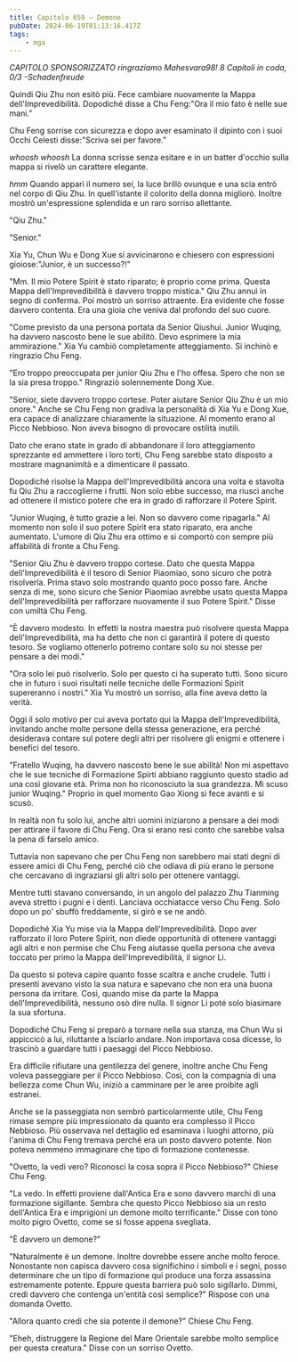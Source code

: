 ```yaml
---
title: Capitolo 659 – Demone
pubDate: 2024-06-19T01:13:16.417Z
tags:
    - mga
---
```



<em>CAPITOLO SPONSORIZZATO ringraziamo Mahesvara98!
8 Capitoli in coda, 0/3
-Schadenfreude</em>


Quindi Qiu Zhu non esitò più. Fece cambiare nuovamente la Mappa dell'Imprevedibilità. Dopodiché disse a Chu Feng:"Ora il mio fato è nelle sue mani."


Chu Feng sorrise con sicurezza e dopo aver esaminato il dipinto con i suoi Occhi Celesti disse:"Scriva sei per favore."


*whoosh whoosh* La donna scrisse senza esitare e in un batter d'occhio sulla mappa si rivelò un carattere elegante.


*hmm* Quando apparì il numero sei, la luce brillò ovunque e una scia entrò nel corpo di Qiu Zhu. In quell'istante il colorito della donna migliorò. Inoltre mostrò un'espressione splendida e un raro sorriso allettante.


"Qiu Zhu."


"Senior."


Xia Yu, Chun Wu e Dong Xue si avvicinarono e chiesero con espressioni gioiose:"Junior, è un successo?!"


"Mm. Il mio Potere Spirit è stato riparato; è proprio come prima. Questa Mappa dell'Imprevedibilità è davvero troppo mistica." Qiu Zhu annuì in segno di conferma. Poi mostrò un sorriso attraente. Era evidente che fosse davvero contenta. Era una gioia che veniva dal profondo del suo cuore.


"Come previsto da una persona portata da Senior Qiushui. Junior Wuqing, ha davvero nascosto bene le sue abilitò. Devo esprimere la mia ammirazione." Xia Yu cambiò completamente atteggiamento. Si inchinò e ringrazio Chu Feng.


"Ero troppo preoccupata per junior Qiu Zhu e l'ho offesa. Spero che non se la sia presa troppo." Ringraziò solennemente Dong Xue.


"Senior, siete davvero troppo cortese. Poter aiutare Senior Qiu Zhu è un mio onore." Anche se Chu Feng non gradiva la personalità di Xia Yu e Dong Xue, era capace di analizzare chiaramente la situazione. Al momento erano al Picco Nebbioso. Non aveva bisogno di provocare ostilità inutili.


Dato che erano state in grado di abbandonare il loro atteggiamento sprezzante ed ammettere i loro torti, Chu Feng sarebbe stato disposto a mostrare magnanimità e a dimenticare il passato.


Dopodiché risolse la Mappa dell'Imprevedibilità ancora una volta e stavolta fu Qiu Zhu a raccoglierne i frutti. Non solo ebbe successo, ma riuscì anche ad ottenere il mistico potere che era in grado di rafforzare il Potere Spirit.


"Junior Wuqing, è tutto grazie a lei. Non so davvero come ripagarla." Al momento non solo il suo potere Spirit era stato riparato, era anche aumentato. L'umore di Qiu Zhu era ottimo e si comportò con sempre più affabilità di fronte a Chu Feng.


"Senior Qiu Zhu è davvero troppo cortese. Dato che questa Mappa dell'Imprevedibilità è il tesoro di Senior Piaomiao, sono sicuro che potrà risolverla. Prima stavo solo mostrando quanto poco posso fare. Anche senza di me, sono sicuro che Senior Piaomiao avrebbe usato questa Mappa dell'Imprevedibilità per rafforzare nuovamente il suo Potere Spirit." Disse con umiltà Chu Feng.


"È davvero modesto. In effetti la nostra maestra può risolvere questa Mappa dell'Imprevedibilità, ma ha detto che non ci garantirà il potere di questo tesoro. Se vogliamo ottenerlo potremo contare solo su noi stesse per pensare a dei modi."


"Ora solo lei può risolverlo. Solo per questo ci ha superato tutti. Sono sicuro che in futuro i suoi risultati nelle tecniche delle Formazioni Spirit supereranno i nostri." Xia Yu mostrò un sorriso, alla fine aveva detto la verità.


Oggi il solo motivo per cui aveva portato qui la Mappa dell'Imprevedibilità, invitando anche molte persone della stessa generazione, era perché desiderava contare sul potere degli altri per risolvere gli enigmi e ottenere i benefici del tesoro.


"Fratello Wuqing, ha davvero nascosto bene le sue abilità! Non mi aspettavo che le sue tecniche di Formazione Spirti abbiano raggiunto questo stadio ad una così giovane età. Prima non ho riconosciuto la sua grandezza. Mi scuso junior Wuqing." Proprio in quel momento Gao Xiong si fece avanti e si scusò.


In realtà non fu solo lui, anche altri uomini iniziarono a pensare a dei modi per attirare il favore di Chu Feng. Ora si erano resi conto che sarebbe valsa la pena di farselo amico.


Tuttavia non sapevano che per Chu Feng non sarebbero mai stati degni di essere amici di Chu Feng, perché ciò che odiava di più erano le persone che cercavano di ingraziarsi gli altri solo per ottenere vantaggi.


Mentre tutti stavano conversando, in un angolo del palazzo Zhu Tianming aveva stretto i pugni e i denti. Lanciava occhiatacce verso Chu Feng. Solo dopo un po' sbuffò freddamente, si girò e se ne andò.


Dopodiché Xia Yu mise via la Mappa dell'Imprevedibilità. Dopo aver rafforzato il loro Potere Spirit, non diede opportunità di ottenere vantaggi agli altri e non permise che Chu Feng aiutasse quella persona che aveva toccato per primo la Mappa dell'Imprevedibilità, il signor Li.


Da questo si poteva capire quanto fosse scaltra e anche crudele. Tutti i presenti avevano visto la sua natura e sapevano che non era una buona persona da irritare. Così, quando mise da parte la Mappa dell'Imprevedibilità, nessuno osò dire nulla. Il signor Li poté solo biasimare la sua sfortuna.


Dopodiché Chu Feng si preparò a tornare nella sua stanza, ma Chun Wu si appiccicò a lui, riluttante a lsciarlo andare. Non importava cosa dicesse, lo trascinò a guardare tutti i paesaggi del Picco Nebbioso.


Era difficile rifiutare una gentilezza del genere, inoltre anche Chu Feng voleva passeggiare per il Picco Nebbioso. Così, con la compagnia di una bellezza come Chun Wu, iniziò a camminare per le aree proibite agli estranei.


Anche se la passeggiata non sembrò particolarmente utile, Chu Feng rimase sempre più impressionato da quanto era complesso il Picco Nebbioso. Più osservava nel dettaglio ed esaminava i luoghi attorno, più l'anima di Chu Feng tremava perché era un posto davvero potente. Non poteva nemmeno immaginare che tipo di formazione contenesse.


"Ovetto, la vedi vero? Riconosci la cosa sopra il Picco Nebbioso?" Chiese Chu Feng.


"La vedo. In effetti proviene dall'Antica Era e sono davvero marchi di una formazione sigillante. Sembra che questo Picco Nebbioso sia un resto dell'Antica Era e imprigioni un demone molto terrificante." Disse con tono molto pigro Ovetto, come se si fosse appena svegliata.


"È davvero un demone?"


"Naturalmente è un demone. Inoltre dovrebbe essere anche molto feroce. Nonostante non capisca davvero cosa significhino i simboli e i segni, posso determinare che un tipo di formazione qui produce una forza assassina estremamente potente. Eppure questa barriera può solo sigillarlo. Dimmi, credi davvero che contenga un'entità così semplice?" Rispose con una domanda Ovetto.


"Allora quanto credi che sia potente il demone?" Chiese Chu Feng.


"Eheh, distruggere la Regione del Mare Orientale sarebbe molto semplice per questa creatura." Disse con un sorriso Ovetto.
                                


                                



